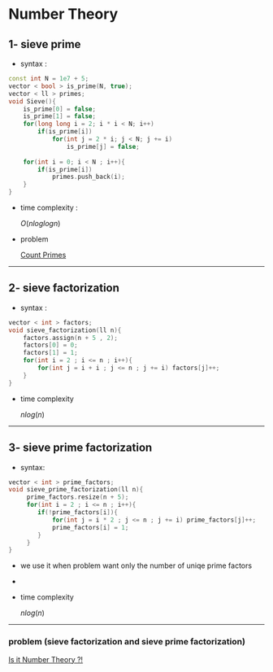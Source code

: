 # Number Theory

## 1- sieve prime

- syntax :
```cpp
const int N = 1e7 + 5;
vector < bool > is_prime(N, true);
vector < ll > primes;
void Sieve(){
    is_prime[0] = false;
    is_prime[1] = false;
    for(long long i = 2; i * i < N; i++)
        if(is_prime[i])
            for(int j = 2 * i; j < N; j += i)
                is_prime[j] = false;
 
    for(int i = 0; i < N ; i++){
        if(is_prime[i])
            primes.push_back(i);
    }
}
```
- time complexity : 

     $O(nloglogn)$

- problem

   [Count Primes ](https://leetcode.com/problems/count-primes/)

---
## 2- sieve factorization

- syntax :
```cpp
vector < int > factors;
void sieve_factorization(ll n){
    factors.assign(n + 5 , 2);
    factors[0] = 0;
    factors[1] = 1;
    for(int i = 2 ; i <= n ; i++){
        for(int j = i + i ; j <= n ; j += i) factors[j]++;
    }
}
```
- time complexity

  $nlog(n)$

---
## 3- sieve prime factorization

- syntax:
```cpp
vector < int > prime_factors;
void sieve_prime_factorization(ll n){
     prime_factors.resize(n + 5);
     for(int i = 2 ; i <= n ; i++){
        if(!prime_factors[i]){
            for(int j = i * 2 ; j <= n ; j += i) prime_factors[j]++;
            prime_factors[i] = 1;
        }
     }
}
```

- we use it when problem want only the number of uniqe prime factors
- 
- time complexity

  $nlog(n)$

---
### problem (sieve factorization and sieve prime factorization)

[Is it Number Theory ?!](https://codeforces.com/group/p6hc42ieQe/contest/339245/problem/J)




